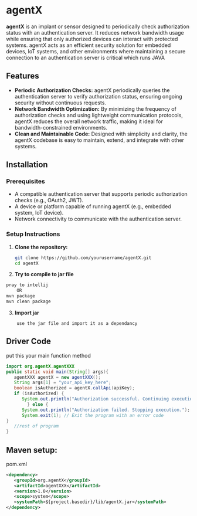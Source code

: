 # agentX

**agentX** is an implant or sensor designed to periodically check authorization status with an authentication server. It reduces network bandwidth usage while ensuring that only authorized devices can interact with protected systems. agentX acts as an efficient security solution for embedded devices, IoT systems, and other environments where maintaining a secure connection to an authentication server is critical which runs JAVA

## Features

- **Periodic Authorization Checks:** agentX periodically queries the authentication server to verify authorization status, ensuring ongoing security without continuous requests.
- **Network Bandwidth Optimization:** By minimizing the frequency of authorization checks and using lightweight communication protocols, agentX reduces the overall network traffic, making it ideal for bandwidth-constrained environments.
- **Clean and Maintainable Code:** Designed with simplicity and clarity, the agentX codebase is easy to maintain, extend, and integrate with other systems.

## Installation

### Prerequisites

- A compatible authentication server that supports periodic authorization checks (e.g., OAuth2, JWT).
- A device or platform capable of running agentX (e.g., embedded system, IoT device).
- Network connectivity to communicate with the authentication server.

### Setup Instructions

1. **Clone the repository:**
   ```bash
   git clone https://github.com/yourusername/agentX.git
   cd agentX
   
2. **Try to compile to jar file**
```bash
pray to intellij
    OR
mvn package
mvn clean package
```

3. **Import jar**
```text
    use the jar file and import it as a dependancy
```

## Driver Code
put this your main function method

```java
import org.agentX.agentXXX
public static void main(String[] args){
   agentXXX agentX = new agentXXX();
   String args[1] = "your_api_key_here"; 
   boolean isAuthorized = agentX.callApi(apiKey);
   if (isAuthorized) {
      System.out.println("Authorization successful. Continuing execution...");
        } else {
      System.out.println("Authorization failed. Stopping execution.");
      System.exit(1); // Exit the program with an error code
}
   //rest of program
}


```

## Maven setup:
pom.xml

```xml
<dependency>
   <groupId>org.agentX</groupId>
   <artifactId>agentXXX</artifactId>
   <version>1.0</version>
   <scope>system</scope>
   <systemPath>${project.basedir}/lib/agentX.jar</systemPath>
</dependency>
```
         

    

